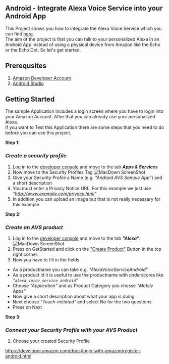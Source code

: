 ## Android - Integrate Alexa Voice Service into your Android App

This Project shows you how to integrate the Alexa Voice Service which you can find [here](https://developer.amazon.com).  
The aim of the project is that you can talk to your personalized Alexa in an Android App instead of using a physical device from Amazon like the Echo or the Echo Dot.
So let's get started.

## Prerequsites
1. [Amazon Developer Account](https://developer.amazon.com)
2. [Android Studio](https://developer.android.com/studio/index.html)

## Getting Started
The sample Application includes a login screen where you have to login into your Amazon Account. After that you can already use your personalized Alexa.  
If you want to Test this Application there are some steps that you need to do before you can use this project.  

**Step 1:**
### _Create a security profile_

1. Log in to the [developer console](https://developer.amazon.com) and move to the tab ***Apps & Services***
2. Now move to the Security Profiles Tag
![MacDown ScreenShot](/PATH/SCREENSHOT/SecurityProfile.png)
3. Give your Security Profile a Name (e.g. *"Android AVS Sample App"*) and a short description
4. You must enter a Privacy Notice URL. For this example we just use *"http://www.example.com/privacy.html"*
5. In addition you can upload an image but that is not really necessary for this example

**Step 2:**  
### _Create an AVS product_

1. Log in to the [developer console](https://developer.amazon.com) and move to the tab ***"Alexa"***. ![MacDown ScreenShot](/PATH/SCREENSHOT/DeveloperConsole.png)
2. Press on GetStarted and click on the ["Create Product"](https://developer.amazon.com/avs/home.html#/avs/products/new) Button in the top right corner.  
3. Now you have to fill in the fields
  - As a productname you can take e.g. *"AlexaVoiceServiceAndroid"*
  - As a product id it is useful to use the productname with underscores like *"`alexa_voice_service_android`"*
  - Choose *"Application"* and as Product Category you chosse *"Mobile Apps"*
  - Now give a short description about what your app is doing
  - Next choose *"Touch-initiated"* and select No for the two questions
  - Press on Next

**Step 3:**
### _Connect your Security Profile with your AVS Product_
1. Choose your created Security Profile



https://developer.amazon.com/docs/login-with-amazon/register-android.html
